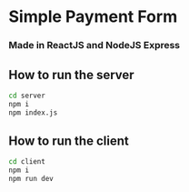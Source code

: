# Simple Payment Form
### Made in ReactJS and NodeJS Express

## How to run the server

```bash
cd server
npm i
npm index.js
```

## How to run the client

```bash
cd client
npm i
npm run dev
```
